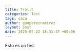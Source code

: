 ```yaml
---
title: Troll5
categories: Test
tags: caca
author: gonperezramirez
layout: post
date: 2025-05-22 18:31:37 +00:00
---
```

Esto es un test
